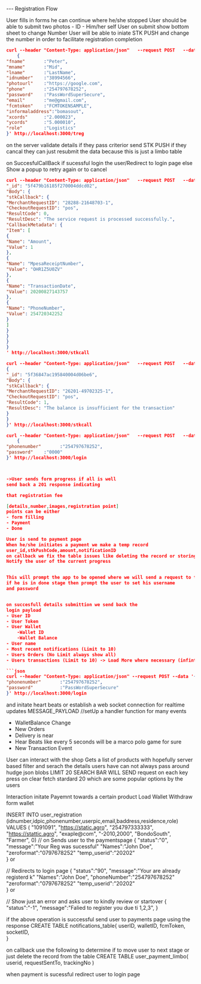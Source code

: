 --- Registration Flow

User fills in forms he can continue where he/she stopped 
User should be able to submit two photos 
    - ID 
    - Him/her self
User on submit show bottom sheet to change Number
User will be able to iniate STK PUSH and change the number in order to facilitate registration completion
```json
curl --header "Content-Type: application/json"   --request POST   --data '
    {
"fname"       :"Peter",    
"mname"       :"Mid",
"lname"       :"LastName",
"idnumber"    :"38994566",  
"photourl"    :"https://google.com",
"phone"       :"254797678252", 
"password"    :"PassWordSuperSecure",
"email"       :"me@gmail.com", 
"fcmtoken"    :"FCMTOKENSAMPLE", 
"informaladdress":"bomasout", 
"xcords"      :"2.000023", 
"ycords"      :"5.000010",  
"role"        :"Logistics"
}' http://localhost:3000/treg

```
on the server validate details if they pass criterior
 send STK PUSH 
if they cancal they can just resubmit the data because this is just a limbo table

on SuccesfulCallBack if sucessful login the user/Redirect to login page
else Show a popup to retry again or to cancel

```json
curl --header "Content-Type: application/json"   --request POST   --data '{
"_id": "5f479b16185f270004ddcd02",
"Body": {
"stkCallback": {
"MerchantRequestID": "28288-21648703-1",
"CheckoutRequestID": "pos",
"ResultCode": 0,
"ResultDesc": "The service request is processed successfully.",
"CallbackMetadata": {
"Item": [
{
"Name": "Amount",
"Value": 1
},
{
"Name": "MpesaReceiptNumber",
"Value": "OHR1Z5U0ZV"
},
{
"Name": "TransactionDate",
"Value": 20200827143757
},
{
"Name": "PhoneNumber",
"Value": 254720342252
}
]
}
}
}
}
' http://localhost:3000/stkcall

```



```json
curl --header "Content-Type: application/json"   --request POST   --data '
{
"_id": "5f36847ac195840004d06be6",
"Body": {
"stkCallback": {
"MerchantRequestID": "26201-49702325-1",
"CheckoutRequestID": "pos",
"ResultCode": 1,
"ResultDesc": "The balance is insufficient for the transaction"
}
}
}' http://localhost:3000/stkcall

```




```json
curl --header "Content-Type: application/json"   --request POST   --data '
    {
"phonenumber"       :"254797678252", 
"password"    :"0000"
}' http://localhost:3000/login



->User sends form progress if all is well 
send back a 201 response indicating

that registration fee

[details,number,images,registration point]
points can be either 
- form filling
- Payment 
- Done

User is send to payment page
When he/she initiates a payment we make a temp record
user_id,stkPushCode,amount,notificationID
on callback we fix the table issues like deleting the record or storing the record in the db\
Notify the user of the current progress


This will prompt the app to be opened where we will send a request to the server of the current progress
if he is in done stage then prompt the user to set his username
and password


on succesfull details submittion we send back the 
login payload
- User ID
- User Token
- User Wallet
    -Wallet ID
    -Wallet Balance
- User name
- Most recent notifications (Limit to 10)
- Users Orders (No Limit always show all)
- Users transactions (Limit to 10) -> Load More where necessary (infinte list)

```json
curl --header "Content-Type: application/json" --request POST --data '{
"phonenumber"       :"254797678252", 
"password"          :"PassWordSuperSecure"
}' http://localhost:3000/login

```

and initate heart beats or establish a web socket connection for realtime updates
MESSAGE_PAYLOAD 
//setUp a handler function for many events
- WalletBalance Change
- New Orders
- Delivery is near
- Hear Beats like every 5 seconds will be a marco polo game for sure
- New Transaction Event

User can interact with the shop
Gets a list of products with hopefully server based filter
and serach the details users have can not always pass around hudge json blobs
LIMIT 20
SEARCH BAR WILL SEND request on each key press
on clear fetch stardard 20 which are some popular options by the users



Interaction 
initate Payemnt towards a certain product
Load Wallet
Withdraw form wallet



INSERT INTO user_registration (idnumber,idpic,phonenumber,userpic,email,baddress,residence,role)
VALUES (
"1091091",
"https://static.agro",
"254797333333",
"https://stattic.agro",
"exaple@com",
"-2010,2000",
"BondoSouth",
"Farmer",
0)
// on Sends user to the paymentspage
{
    "status":"0",
    "message":"Your Reg was sucessful"
    "Names":"John Doe",
    "zeroformat":"0797678252"
    "temp_userid":"20202"    
}
 or

// Redirects to login page
{
    "status":"90",
    "message":"Your are already registerd k"
    "Names":"John Doe",
    "phoneNumber":"254797678252"
    "zeroformat":"0797678252"
    "temp_userid":"20202"    
} or

// Show just an error and asks user to kindly review or startover
{
    "status":"-1",
    "message":"Falied to register you due ti 1,2,3",
}


if the above operation is successful 
send user to payments page using the response
CREATE TABLE notifications_table{
    userID,
    walletID,
    fcmToken,
    socketID,    
}

on callback use the following to determine if to move user to next stage
or just delete the record from the table
CREATE TABLE user_payment_limbo(
    userid,
    requestSentTo,
    trackingNo
)

when payment is sucessful redirect  user to login page


